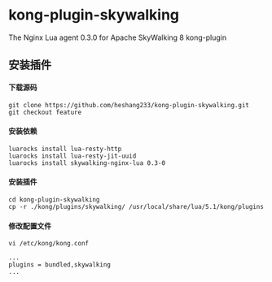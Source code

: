# kong-plugin-skywalking
The Nginx Lua agent 0.3.0 for Apache SkyWalking 8 kong-plugin

## 安装插件

#### 下载源码
```shell script
git clone https://github.com/heshang233/kong-plugin-skywalking.git
git checkout feature
```
#### 安装依赖
```shell script
luarocks install lua-resty-http
luarocks install lua-resty-jit-uuid
luarocks install skywalking-nginx-lua 0.3-0
```
#### 安装插件
```shell script
cd kong-plugin-skywalking
cp -r ./kong/plugins/skywalking/ /usr/local/share/lua/5.1/kong/plugins
```
#### 修改配置文件
```shell script
vi /etc/kong/kong.conf

...
plugins = bundled,skywalking
...
```
